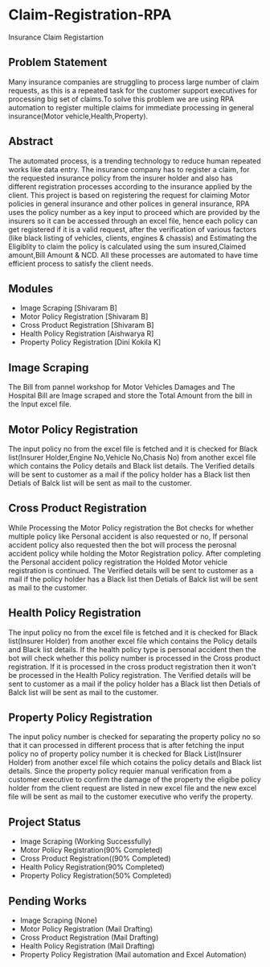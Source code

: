 # Claim-Registration-RPA
Insurance Claim Registartion

## Problem Statement
Many insurance companies are struggling to process large number of claim requests, as this is a repeated task for the customer support executives for processing big set of claims.To solve this problem we are using RPA automation to register multiple  claims for immediate processing in general insurance(Motor vehicle,Health,Property).

## Abstract
The automated process, is a trending technology to reduce human repeated works like data entry. The insurance company has to register a claim, for the requested insurance policy from the insurer holder and also has different registration processes according to the insurance applied by the client.
This project is based on registering the request for claiming Motor policies in general insurance and other polices in general insurance, RPA uses the policy number as a key input to proceed which are provided by the insurers so it can be
accessed through an excel file, hence each policy can get registered if it is a valid request, after the verification of various factors (like black listing of vehicles, clients, engines & chassis) and Estimating the Eligiblity to claim the policy is calculated using the sum insured,Claimed amount,Bill Amount & NCD. All these processes are automated to have time efficient process to satisfy the client
needs.

## Modules
- Image Scraping               [Shivaram B]
- Motor Policy Registration    [Shivaram B]
- Cross Product Registration   [Shivaram B]
- Health Policy Registration   [Aishwarya R]
- Property Policy Registration [Dini Kokila K]

## Image Scraping
The Bill from pannel workshop for Motor Vehicles Damages and The Hospital Bill are Image scraped and store the Total Amount from the bill in the Input excel file.

## Motor Policy Registration
The input policy no from the excel file is fetched and it is checked for Black list(Insurer Holder,Engine No,Vehicle No,Chasis No) from another excel file which contains the Policy details and Black list details. The Verified details will be sent to customer as a mail if the policy holder has a Black list then Detials of Balck list will be sent as mail to the customer.

## Cross Product Registration
While Processing the Motor Policy registration the Bot checks for whether multiple policy like Personal accident is also requested or no, If personal accident policy also requested then the bot will process the perosnal accident policy while holding the Motor Registration policy. After completing the Personal accident policy registration the Holded Motor vehicle registration is continued.  The Verified details will be sent to customer as a mail if the policy holder has a Black list then Detials of Balck list will be sent as mail to the customer.

## Health Policy Registration
The input policy no from the excel file is fetched and it is checked for Black list(Insurer Holder) from another excel file which contains the Policy details and Black list details. If the health policy type is personal accident then the bot will check whether this policy number is processed in the Cross product registration. If it is processed in the cross product registration then it won't be processed in the Health Policy registration. The Verified details will be sent to customer as a mail if the policy holder has a Black list then Detials of Balck list will be sent as mail to the customer.

## Property Policy Registration
The input policy number is checked for separating the property policy no so that it can processed in different process that is after fetching the input policy no of property policy number it is checked for Black List(Insurer Holder) from another excel file which cotains the policy details and Black list details. Since the property policy requier manual verification from a customer executive to confirm the damage of the property the eligibe policy holder from the client request are listed in new excel file and the new excel file will be sent as mail to the customer executive who verify the property.

## Project Status
- Image Scraping (Working Successfully)
- Motor Policy Registration(90% Completed)
- Cross Product Registration((90% Completed)
- Health Policy Registration(90% Completed)
- Property Policy Registration(50% Completed)

## Pending Works
- Image Scraping (None)
- Motor Policy Registration (Mail Drafting)
- Cross Product Registration (Mail Drafting)
- Health Policy Registration (Mail Drafting)
- Property Policy Registration (Mail automation and Excel Automation)
